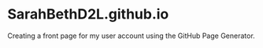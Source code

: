 SarahBethD2L.github.io
======================
Creating a front page for my user account using the GitHub Page Generator.
